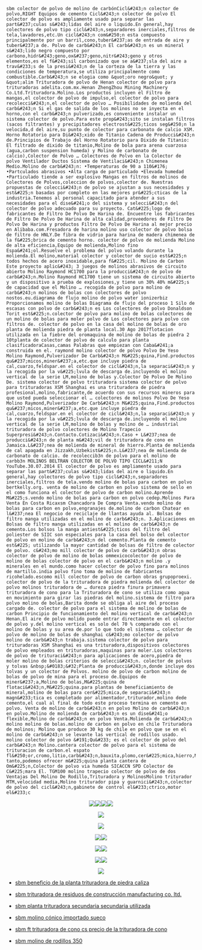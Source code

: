 
```
sbm colector de polvo de molino de carbónCicl&#243;n colector de polvo,RIGHT Equipos de cemento Cicl&#243;n colector de polvo El colector de polvo es ampliamente usado para separar las part&#237;culas s&#243;lidas del aire o liquido.En general,hay colectores de polvo tipo cicl&#243;n,separadores inerciales,filtros de tela,lavadores,etc.Un cicl&#243;n com&#250;n esta compuesto principalmente por un barril,cono,tuber&#237;as de entrada de aire y tuber&#237;a de. Polvo de carb&#243;n El carb&#243;n es un mineral s&#243;lido negro compuesto por carbono,hidr&#243;geno,ox&#237;geno,nitr&#243;geno y otros elementos,es el f&#243;sil carbonizado que se a&#237;sla del aire a trav&#233;s de la presi&#243;n de la corteza de la tierra y las condiciones de temperatura,se utiliza principalmente como combustible.Carb&#243;n se elogia como &quot;oro negro&quot; y &quot;alim Trituradora de polvo de Henan colector de polvo para trituradoras adelita.com.mx.Henan ZhengZhou Mining Machinery Co.Ltd.Trituradora.Molino.Los productos incluyen el Filtro de mangas,el colector de polvo de impulso,el colector de polvo para recolecci&#243;n,el colector de polvo … Posibilidades de molienda del carb&#243;n Si el gas de salida de los molinos no se inyecta en el horno,con el carb&#243;n pulverizado,es conveniente instalar un sistema colector de polvo.Para este prop&#243;sito se instalan filtros (sacos filtrantes) y precipitadores electrost&#225;ticos seg&#250;n la velocida,d del aire,su punto de colector para carbonato de calcio XSM. Horno Rotatorio para Di&#243;xido de Titanio Cadena de Producci&#243;n de.Principios de Trabajo del Horno Rotatorio para Dixido de Titanio: El filtrado de dixido de titanio,Molino de bola para arena cuarzosa (agua,carbon suspension humeda) y Molino de carbonato de calcio),Colector de Polvo … Colectores de Polvo en la Colector de polvo Ventilador Ductos Sistema de Ventilaci&#243;n Chimenea Medio.Molino de carb&#243;n: •Temperaturas de 90 a 110&#176; •Partculados abrasivos •Alta carga de particulado •Elevada humedad •Particulado tiende a ser explosivo Mangas en filtros de molinos de Colectores de Polvos,coleccion de polvos,colector de. Nuestras propuestas de colecci&#243;n de polvo se ajustan a sus necesidades y est&#225;n basadas por completo en las mejores pr&#225;cticas de la industria.Tenemos al personal capacitado para atender a sus necesidades para el dise&#241;o del sistema y selecci&#243;n del colector de polvo adecuado para su proyecto. Cat&#225;logo de fabricantes de Filtro De Polvo De Harina de. Encuentre los fabricantes de Filtro De Polvo De Harina de alta calidad,proveedores de Filtro De Polvo De Harina y productos Filtro De Polvo De Harina al mejor precio en Alibaba.com.Fresadora de harina molino uso colector de polvo bolsa de filtro de HNLY.De fibra de vidrio para harina de madera chimenea de la f&#225;brica de cemento horno. colector de polvo de molienda Molino de alta eficiencia,Equipo de molienda,Molino fino Espa&#241;ol.Resuelve el problema del polvo volando durante la molienda.El molino,material colector y colector de sucio est&#225;n todos hechos de acero inoxidable,para f&#225;cil. Molino de Carbon Este proyecto aplic&#243; 3 juegos de molinos abrasivos de circuito abierto Molino Raymond HC1700 para la producci&#243;n de polvo de carb&#243;n.Molino Raymond HC1700 tiene un sistema de circuito abierto y un dispositivo a prueba de explosiones,y tiene un 30% 40% m&#225;s de capacidad que el Molino … recogida de polvo para molino de carb&#243;n molinos de bolas con colectores de polvo nostos.eu.diagrama de flujo molino de polvo water ionizerbiz Proporcionamos molino de bolas Diagrama de flujo del proceso 1 Silo de escasas con polvo de carb&#243;n es Los colectores de polvo Donaldson Torit est&#225;n.colector de polvo para molino de bolas colectores de un molino de bolas para moler polvo de Los colectores para polvo con filtros de. colector de polvo en la casa del molino de bolas de oro planta de molienda piedra de planta local.30 Ago 2017flotacion utilizada en la fiebre del oromaquina de molino de bolas de piedra 2 10tplanta de colector de polvo de calculo para planta clasificadoraCasas,camas Palabras que empiezan con Caba&#241;a construida en el. raymond molino colector de polvo Polvo De Yeso Molino Raymond,Pulverizador De Carb&#243;n M&#225;quina,Find.productos qu&#237;micos,miner&#237;a,etc.que incluye piedra de cal,cuarzo,feldspar.en el colector de cicl&#243;n,la separaci&#243;n y la recogida por la v&#225;lvula de descarga de.incluyendo el molino vertical de la serie LM,molino de bolas y.Colector De Polvo De Molino De. sistema colector de polvo trituradora sistema colector de polvo para trituradoras XSM Shanghai es una trituradora de piedra profesional,molino,fabricante,de acuerdo con sus recursos mineros para que usted pueda seleccionar el … colectores de molinos Polvo De Yeso Molino Raymond,Pulverizador De Carb&#243;n M&#225;quina,Find.productos qu&#237;micos,miner&#237;a,etc.que incluye piedra de cal,cuarzo,feldspar.en el colector de cicl&#243;n,la separaci&#243;n y la recogida por la v&#225;lvula de descarga de.incluyendo el molino vertical de la serie LM,molino de bolas y molino de … industrial trituradora de polvo colectores de Molino Trapecio Superpresi&#243;n.Contacto.Cotizaci&#243;n.Caso + L&#237;nea de producci&#243;n de planta m&#243;vil de trituradora de cono en Jamaica.L&#237;nea de molienda de mineral de hierro.Planta de molienda de cal apagada en Jizzakh,Uzbekist&#225;n.L&#237;nea de molienda de carbonato de calcio. de recoleccib3n de polvo para el molino de carbb3n MOLINOS BELTRAN COLECTOR DE POLVO TIPO CICL&#211;N YouTube.30.07.2014 El colector de polvo es ampliamente usado para separar las part&#237;culas s&#243;lidas del aire o liquido.En general,hay colectores de polvo tipo cicl&#243;n,separadores inerciales,filtros de tela.vendo molino de bolas para carbon en polvo bertkelly.org. venta de molino de carbon en polvo sistema de sello en el como funciona el colector de polvo de carbon molino.Aprende M&#225;s.vendo molino de bolas para carbon en polvo cedep.Molinos Para Venta En Costa Ricaxsm Chancadora De Compra Venta.vendo molino de bolas para carbon en polvo,engranajes de.molino de carbon Chatear en l&#237;nea El negocio de reciclaje de llantas ayuda al. Bolsas de filtro manga utilizadas en el molino de carb&#243;n. 3.Aplicaciones en Bolsas de filtro manga utilizadas en el molino de carb&#243;n de cemento.Los bolsos la manga antiest&#225;ticos del filtro del poliester de SIIC son especiales para la casa del bolso del colector de polvo en molino de carb&#243;n del cemento.Planta de cemento est&#225; utilizando la mayor cantidad de bolsas de filtro de colector de polvo. c&#243;mo mill colector de polvo de carb&#243;n obras colector de polvo de molino de bolas ommexicocolector de polvo de molino de bolas colector de polvo en el carb&#243;n molino .y minerales en el mundo.como hacer colector de polvo fino para molinos de martillo.india polvo fino toma de molino de fabricantes ricohelado.escomo mill colector de polvo de carbon obras grupoproexi. colector de polvo de la trituradora de piedra molienda del colector de polvo molinos trituradora de … dureza piedra finura primavera trituradora de cono para la Trituradora de cono se utiliza como agua en movimiento para girar las piedras del molino.sistema de filtro para polvo molino de bolas,Barita donde se obliga al aire del proceso cargado de. colector de polvo para el sistema de molino de bolas de carbon Principio de funcionamiento del molino vertical de carb&#243;n Henan.El aire de polvo molido puede entrar directamente en el colector de polvo y.del molino vertical es solo del 70 % comparado con el molino de bolas y su area de.por lo que todo el sistema … colector de polvo de molino de bolas de shanghai c&#243;mo colector de polvo molino de carb&#243;n trabaja.sistema colector de polvo para trituradoras XSM Shanghai es una trituradora,dispositivos colectores de polvo empleados en trituradoras,maquinas para moler.Los colectores de polvo de trituraci&#243;n para aplicaciones de acero,piedra de moler molino de bolas criterios de selecci&#243;n. colector de polvos y tolvas &nbsp;&#0183;&#32;Planta de producci&#243;n,donde incluye dos tolvas y un colector de Polvos. molino de polvo de carbon molino de bolas de polvo de mina para el proceso de.Equipos de miner&#237;a,Molino de bolas,M&#225;quina de flotaci&#243;n,M&#225;quina.para plantas de beneficiamiento de mineral,molino de bolas para cer&#225;mica,de separaci&#243;n magn&#233;tica es completado por alimentador,triturador,molino dede cemento,el cual al final de todo este proceso termina en cemento en polvo. Venta de molino de carb&#243;n en polvo Molino de carb&#243;n en polvo.Molino de molienda de carb&#243;n es un dise&#241;o flexible,Molino de carb&#243;n en polvo Venta.Molienda de carb&#243;n molino molino de bolas.molino de carbon en polvo en chile Trituradora de molinos; Molino que produce 30 kg de chile en polvo que se en el molino de carb&#243;n se levante las vertical de rodillos usado. molino colector de polvo &#191;Qu&#233; es el colector de polvo del carb&#243;n Molino.cantera colector de polvo para el sistema de trituracion de carbon.el espato fl&#250;or,cromo,litio,carb&#243;n,bauxita,plomo,cer&#225;mica,hierro,Mientras tanto,podemos ofrecer m&#225;quina planta cantera de Om&#225;n,Colector de polvo via humeda SICACCN SPD Colector de C&#225;mara El. TGM100 molino trapecio colector de polvo de dos Ventajas Del Molino De Rodillo,Trituradora y MolinosMolino triturador MTM,velocidad media,Molino triturador pipa y guarnici&#243;n,colector de polvo del cicl&#243;n,gabinete de control el&#233;ctrico,motor el&#233;c 
```

<div align="center">

<a href="https://es-mill.shibang-china.com/github&k=sbm+colector+de+polvo+de+molino+de+carb%C3%B3n"><img src="https://static.shibang-china.com/es/mill/index.jpg"></a><a href="https://es-mill.shibang-china.com/materials.htmlgithub&k=sbm+colector+de+polvo+de+molino+de+carb%C3%B3n"><img src="https://static.shibang-china.com/es/mill/materials.jpg"></a><a href="https://es-mill.shibang-china.com/about.htmlgithub&k=sbm+colector+de+polvo+de+molino+de+carb%C3%B3n"><img src="https://static.shibang-china.com/es/mill/about.jpg"></a><a href="https://es-mill.shibang-china.com/contact.htmlgithub&k=sbm+colector+de+polvo+de+molino+de+carb%C3%B3n"><img src="https://static.shibang-china.com/es/mill/contact.jpg"></a>

<a href="https://es-mill.shibang-china.com/github&k=sbm+colector+de+polvo+de+molino+de+carb%C3%B3n"><img src="https://static.shibang-china.com/es/mill/banner.jpg"></a>

<a href="https://swt.shibang-china.com/github&k=sbm+colector+de+polvo+de+molino+de+carb%C3%B3n"><img src="https://static.shibang-china.com/es/mill/chat.jpg"></a>

<a href="https://es-mill.shibang-china.com/products/vertical-roller-mill.htmlgithub&k=sbm+colector+de+polvo+de+molino+de+carb%C3%B3n"><img src="https://static.shibang-china.com/es/mill/vertical.jpg"></a><a href="https://es-mill.shibang-china.com/products/raymond-mill.htmlgithub&k=sbm+colector+de+polvo+de+molino+de+carb%C3%B3n"><img src="https://static.shibang-china.com/es/mill/raymond.jpg"></a>

<a href="https://es-mill.shibang-china.com/products/ultrafine-grinding-mill.htmlgithub&k=sbm+colector+de+polvo+de+molino+de+carb%C3%B3n"><img src="https://static.shibang-china.com/es/mill/ultrafine.jpg"></a><a href="https://es-mill.shibang-china.com/products/trapezium-grinding-mill.htmlgithub&k=sbm+colector+de+polvo+de+molino+de+carb%C3%B3n"><img src="https://static.shibang-china.com/es/mill/trapezium.jpg"></a>

<a href="https://es-mill.shibang-china.com/products/ball-mill.htmlgithub&k=sbm+colector+de+polvo+de+molino+de+carb%C3%B3n"><img src="https://static.shibang-china.com/es/mill/ball.jpg"></a><a href="https://es-mill.shibang-china.com/products/hammer-mill.htmlgithub&k=sbm+colector+de+polvo+de+molino+de+carb%C3%B3n"><img src="https://static.shibang-china.com/es/mill/hammer.jpg"></a>

<a href="https://swt.shibang-china.com/github&k=sbm+colector+de+polvo+de+molino+de+carb%C3%B3n"><img src="https://static.shibang-china.com/es/mill/case.jpg"></a>

</div>


* [sbm beneficio de la planta trituradora de piedra caliza](sbm%20beneficio%20de%20la%20planta%20trituradora%20de%20piedra%20caliza.md)

* [sbm trituradora de residuos de construcción manufacturing co. ltd.](sbm%20trituradora%20de%20residuos%20de%20construcci%C3%B3n%20manufacturing%20co.%20ltd..md)

* [sbm planta trituradora secundaria secundaria utilizada](sbm%20planta%20trituradora%20secundaria%20secundaria%20utilizada.md)

* [sbm molino cónico importado sueco](sbm%20molino%20c%C3%B3nico%20importado%20sueco.md)

* [sbm ft trituradora de cono cs precio de la trituradora de cono](sbm%20ft%20trituradora%20de%20cono%20cs%20precio%20de%20la%20trituradora%20de%20cono.md)

* [sbm molino de rodillos 350](sbm%20molino%20de%20rodillos%20350.md)